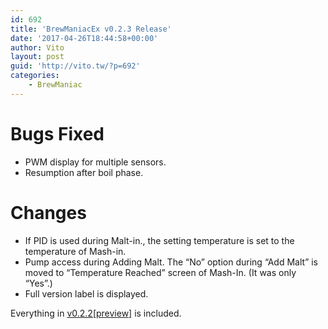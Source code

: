 ```yaml
---
id: 692
title: 'BrewManiacEx v0.2.3 Release'
date: '2017-04-26T18:44:58+00:00'
author: Vito
layout: post
guid: 'http://vito.tw/?p=692'
categories:
    - BrewManiac
---
```


# **Bugs Fixed**

- PWM display for multiple sensors.
- Resumption after boil phase.

# Changes

- If PID is used during Malt-in., the setting temperature is set to the temperature of Mash-in.
- Pump access during Adding Malt. The “No” option during “Add Malt” is moved to “Temperature Reached” screen of Mash-In. (It was only “Yes”.)
- Full version label is displayed.

Everything in [v0.2.2\[preview\]](http://vito.tw/?p=674) is included.